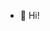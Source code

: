 - 👋 Hi!


<p align="center">
 <img widht="469" height="399" scr="AvnDXN_l71QAAAAC/touhou-reimu-hakurei.gif">
   </p>
   

